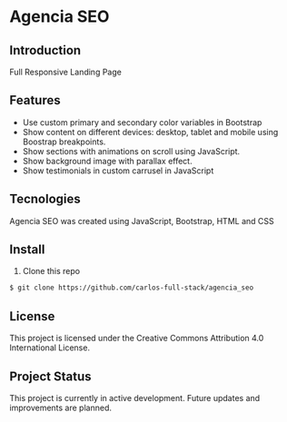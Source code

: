 # Agencia SEO

## Introduction

Full Responsive Landing Page

## Features

- Use custom primary and secondary color variables in Bootstrap
- Show content on different devices: desktop, tablet and mobile using Boostrap breakpoints.
- Show sections with animations on scroll using JavaScript.
- Show background image with parallax effect.
- Show testimonials in custom carrusel in JavaScript


## Tecnologies

Agencia SEO was created using JavaScript, Bootstrap, HTML and CSS


## Install


1. Clone this repo
```bash
$ git clone https://github.com/carlos-full-stack/agencia_seo
```

## License

This project is licensed under the Creative Commons Attribution 4.0 International License.

## Project Status

This project is currently in active development. Future updates and improvements are planned.


